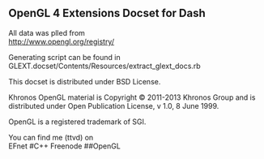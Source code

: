 OpenGL 4 Extensions Docset for Dash
-----------------------------------


All data was plled from  
http://www.opengl.org/registry/

Generating script can be found in  
GLEXT.docset/Contents/Resources/extract_glext_docs.rb

This docset is distributed under BSD License.  

Khronos OpenGL material is Copyright © 2011-2013 Khronos Group and is distributed under Open Publication License, v 1.0, 8 June 1999.  

OpenGL is a registered trademark of SGI.


You can find me (ttvd) on  
EFnet #C++
Freenode ##OpenGL
